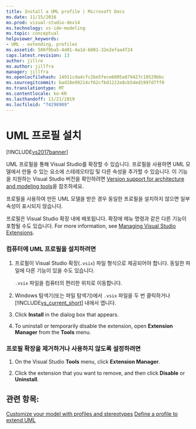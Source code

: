 ```yaml
---
title: Install a UML profile | Microsoft Docs
ms.date: 11/15/2016
ms.prod: visual-studio-dev14
ms.technology: vs-ide-modeling
ms.topic: conceptual
helpviewer_keywords:
- UML - extending, profiles
ms.assetid: 586f9ba5-4d01-4a1d-b001-32e2efaa4f24
caps.latest.revision: 13
author: jillre
ms.author: jillfra
manager: jillfra
ms.openlocfilehash: 14911cda4cfc2be5fece6005a879427c10529bbc
ms.sourcegitcommit: bad28e99214cf62cfbd1222e8cb5ded1997d7ff0
ms.translationtype: MT
ms.contentlocale: ko-KR
ms.lasthandoff: 11/21/2019
ms.locfileid: "74298909"
---
```

# <a name="install-a-uml-profile"></a>UML 프로필 설치
[!INCLUDE[vs2017banner](../includes/vs2017banner.md)]

UML 프로필을 통해 Visual Studio를 확장할 수 있습니다. 프로필을 사용하면 UML 모델에서 만들 수 있는 요소에 스테레오타입 및 다른 속성을 추가할 수 있습니다. 이 기능을 지원하는 Visual Studio 버전을 확인하려면 [Version support for architecture and modeling tools](../modeling/what-s-new-for-design-in-visual-studio.md#VersionSupport)을 참조하세요.

 프로필을 사용하여 만든 UML 모델을 받은 경우 동일한 프로필을 설치하지 않으면 일부 속성이 표시되지 않습니다.

 프로필은 Visual Studio 확장 내에 배포됩니다. 확장에 메뉴 명령과 같은 다른 기능이 포함될 수도 있습니다. For more information, see [Managing Visual Studio Extensions](https://go.microsoft.com/fwlink/?LinkId=160728).

### <a name="to-install-a-uml-profile-on-your-computer"></a>컴퓨터에 UML 프로필을 설치하려면

1. 프로필이 Visual Studio 확장(`.vsix`) 파일 형식으로 제공되어야 합니다. 동일한 파일에 다른 기능이 있을 수도 있습니다.

     `.vsix` 파일을 컴퓨터의 편리한 위치로 이동합니다.

2. Windows 탐색기(또는 파일 탐색기)에서 `.vsix` 파일을 두 번 클릭하거나 [!INCLUDE[vs_current_short](../includes/vs-current-short-md.md)] 내에서 엽니다.

3. Click **Install** in the dialog box that appears.

4. To uninstall or temporarily disable the extension, open **Extension Manager** from the **Tools** menu.

### <a name="to-uninstall-or-disable-a-profile-extension"></a>프로필 확장을 제거하거나 사용하지 않도록 설정하려면

1. On the Visual Studio **Tools** menu, click **Extension Manager**.

2. Click the extension that you want to remove, and then click **Disable** or **Uninstall**.

## <a name="see-also"></a>관련 항목:
 [Customize your model with profiles and stereotypes](../modeling/customize-your-model-with-profiles-and-stereotypes.md) [Define a profile to extend UML](../modeling/define-a-profile-to-extend-uml.md)
